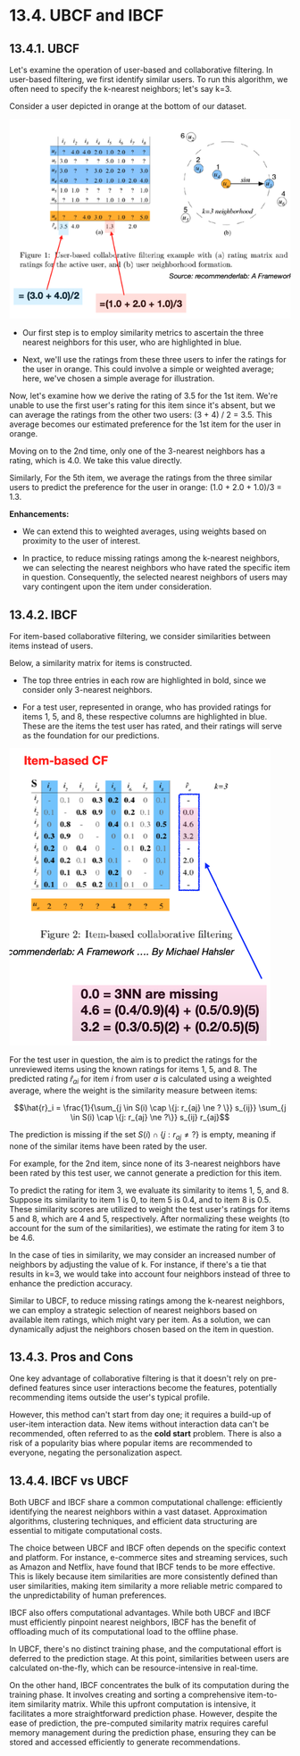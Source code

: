 # 13.4. UBCF and IBCF

## 13.4.1. UBCF

Let's examine the operation of user-based and collaborative filtering. In user-based filtering, we first identify similar users. To run this algorithm, we often need to specify the k-nearest neighbors; let's say k=3.

Consider a user depicted in orange at the bottom of our dataset.

![UBCF Example](../_images/w13_UBCF.png)

- Our first step is to employ similarity metrics to ascertain the three nearest neighbors for this user, who are highlighted in blue.

- Next, we'll use the ratings from these three users to infer the ratings for the user in orange. This could involve a simple or weighted average; here, we've chosen a simple average for illustration.

Now, let's examine how we derive the rating of 3.5 for the 1st item. We're unable to use the first user's rating for this item since it's absent, but we can average the ratings from the other two users: (3 + 4) / 2 = 3.5. This average becomes our estimated preference for the 1st item for the user in orange.

Moving on to the 2nd time, only one of the 3-nearest neighbors has a rating, which is 4.0. We take this value directly.

Similarly, For the 5th item, we average the ratings from the three similar users to predict the preference for the user in orange: (1.0 + 2.0 + 1.0)/3 = 1.3.

**Enhancements:**

- We can extend this to weighted averages, using weights based on proximity to the user of interest.

- In practice, to reduce missing ratings among the k-nearest neighbors, we can selecting the nearest neighbors who have rated the specific item in question. Consequently, the selected nearest neighbors of users may vary contingent upon the item under consideration.

## 13.4.2. IBCF

For item-based collaborative filtering, we consider similarities between items instead of users.

Below, a similarity matrix for items is constructed.

- The top three entries in each row are highlighted in bold, since we consider only 3-nearest neighbors.

- For a test user, represented in orange, who has provided ratings for items 1, 5, and 8, these respective columns are highlighted in blue. These are the items the test user has rated, and their ratings will serve as the foundation for our predictions.

![IBCF Example](../_images/w13_IBCF.png)

For the test user in question, the aim is to predict the ratings for the unreviewed items using the known ratings for items 1, 5, and 8. The predicted rating $\hat{r}_{ai}$ for item $i$ from user $a$ is calculated using a weighted average, where the weight is the similarity measure between items:

$$\hat{r}_i = \frac{1}{\sum_{j \in S(i) \cap \{j: r_{aj} \ne ? \}} s_{ij}} \sum_{j \in S(i) \cap \{j: r_{aj} \ne ?\}} s_{ij} r_{aj}$$

The prediction is missing if the set $S(i) \cap \{j: r_{aj} \ne ?\}$ is empty, meaning if none of the similar items have been rated by the user.

For example, for the 2nd item, since none of its 3-nearest neighbors have been rated by this test user, we cannot generate a prediction for this item.

To predict the rating for item 3, we evaluate its similarity to items 1, 5, and 8. Suppose its similarity to item 1 is 0, to item 5 is 0.4, and to item 8 is 0.5. These similarity scores are utilized to weight the test user's ratings for items 5 and 8, which are 4 and 5, respectively. After normalizing these weights (to account for the sum of the similarities), we estimate the rating for item 3 to be 4.6.

In the case of ties in similarity, we may consider an increased number of neighbors by adjusting the value of k. For instance, if there's a tie that results in k=3, we would take into account four neighbors instead of three to enhance the prediction accuracy.

Similar to UBCF, to reduce missing ratings among the k-nearest neighbors, we can employ a strategic selection of nearest neighbors based on available item ratings, which might vary per item. As a solution, we can dynamically adjust the neighbors chosen based on the item in question.

## 13.4.3. Pros and Cons

One key advantage of collaborative filtering is that it doesn't rely on pre-defined features since user interactions become the features, potentially recommending items outside the user's typical profile.

However, this method can't start from day one; it requires a build-up of user-item interaction data. New items without interaction data can't be recommended, often referred to as the **cold start** problem.
There is also a risk of a popularity bias where popular items are recommended to everyone, negating the personalization aspect.

## 13.4.4. IBCF vs UBCF

Both UBCF and IBCF share a common computational challenge: efficiently identifying the nearest neighbors within a vast dataset. Approximation algorithms, clustering techniques, and efficient data structuring are essential to mitigate computational costs.

The choice between UBCF and IBCF often depends on the specific context and platform. For instance, e-commerce sites and streaming services, such as Amazon and Netflix, have found that IBCF tends to be more effective. This is likely because item similarities are more consistently defined than user similarities, making item similarity a more reliable metric compared to the unpredictability of human preferences.

IBCF also offers computational advantages. While both UBCF and IBCF must efficiently pinpoint nearest neighbors, IBCF has the benefit of offloading much of its computational load to the offline phase.

In UBCF, there's no distinct training phase, and the computational effort is deferred to the prediction stage. At this point, similarities between users are calculated on-the-fly, which can be resource-intensive in real-time.

On the other hand, IBCF concentrates the bulk of its computation during the training phase. It involves creating and sorting a comprehensive item-to-item similarity matrix. While this upfront computation is intensive, it facilitates a more straightforward prediction phase. However, despite the ease of prediction, the pre-computed similarity matrix requires careful memory management during the prediction phase, ensuring they can be stored and accessed efficiently to generate recommendations.

